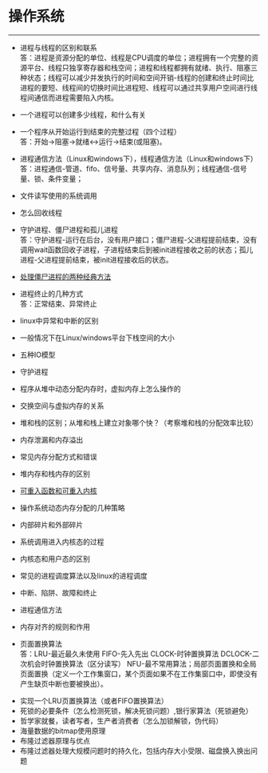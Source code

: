  # 操作系统
---
* 进程与线程的区别和联系  
  答：进程是资源分配的单位、线程是CPU调度的单位；进程拥有一个完整的资源平台、线程只独享寄存器和栈空间；进程和线程都拥有就绪、执行、阻塞三种状态；线程可以减少并发执行的时间和空间开销-线程的创建和终止时间比进程的要短、线程间的切换时间比进程短、线程可以通过共享用户空间进行线程间通信而进程需要陷入内核。  
    
* 一个进程可以创建多少线程，和什么有关
* 一个程序从开始运行到结束的完整过程（四个过程）  
  答：开始->阻塞->就绪<->运行->结束(或阻塞)。  
    
* 进程通信方法（Linux和windows下），线程通信方法（Linux和windows下）  
  答：进程通信-管道、fifo、信号量、共享内存、消息队列；线程通信-信号量、锁、条件变量；  
    
* 文件读写使用的系统调用
* 怎么回收线程
* 守护进程、僵尸进程和孤儿进程  
  答：守护进程-运行在后台，没有用户接口；僵尸进程-父进程提前结束，没有调用wait函数回收子进程，子进程结束后到被init进程接收之前的状态；孤儿进程-父进程提前结束，被init进程接收后的状态。  
    
* [处理僵尸进程的两种经典方法](https://www.cnblogs.com/scut-fm/archive/2013/10/29/3393686.html)
* 进程终止的几种方式  
  答：正常结束、异常终止  
    
* linux中异常和中断的区别
* 一般情况下在Linux/windows平台下栈空间的大小
*  五种IO模型
*  守护进程
*  程序从堆中动态分配内存时，虚拟内存上怎么操作的
*  交换空间与虚拟内存的关系
* 堆和栈的区别；从堆和栈上建立对象哪个快？（考察堆和栈的分配效率比较）
* 内存泄漏和内存溢出
* 常见内存分配方式和错误
* 堆内存和栈内存的区别
* [可重入函数和可重入内核](https://blog.csdn.net/chj1234chj/article/details/78162443?locationNum=7&fps=1)
* 操作系统动态内存分配的几种策略
* 内部碎片和外部碎片
* 系统调用进入内核态的过程
* 内核态和用户态的区别
* 常见的进程调度算法以及linux的进程调度
* 中断、陷阱、故障和终止
* 进程通信方法
* 内存对齐的规则和作用
* 页面置换算法  
  答：LRU-最近最久未使用 FIFO-先入先出 CLOCK-时钟置换算法 DCLOCK-二次机会时钟置换算法（区分读写） NFU-最不常用算法；局部页面置换和全局页面置换（定义一个工作集窗口，某个页面如果不在工作集窗口中，即使没有产生缺页中断也要被换出）。  
    
- 实现一个LRU页置换算法（或者FIFO置换算法）
- 死锁的必要条件（怎么检测死锁，解决死锁问题）,银行家算法（死锁避免）
- 哲学家就餐，读者写者，生产者消费者（怎么加锁解锁，伪代码）
- 海量数据的bitmap使用原理
- 布隆过滤器原理与优点
- 布隆过滤器处理大规模问题时的持久化，包括内存大小受限、磁盘换入换出问题
